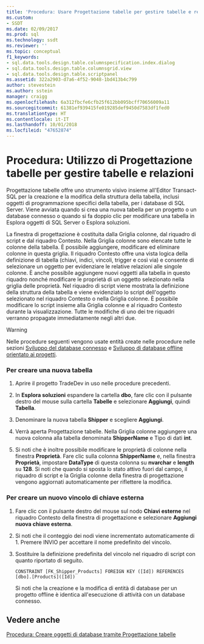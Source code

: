 ```yaml
---
title: 'Procedura: Usare Progettazione tabelle per gestire tabelle e relazioni | Microsoft Docs'
ms.custom:
- SSDT
ms.date: 02/09/2017
ms.prod: sql
ms.technology: ssdt
ms.reviewer: ''
ms.topic: conceptual
f1_keywords:
- sql.data.tools.design.table.columnspecification.index.dialog
- sql.data.tools.design.table.columnsgrid.view
- sql.data.tools.design.table.scriptpanel
ms.assetid: 322a2903-d7a6-4f52-9048-1bd413b4c799
author: stevestein
ms.author: sstein
manager: craigg
ms.openlocfilehash: 6a312fbcfe6cfb25f612bb095bcff70656009a11
ms.sourcegitcommit: 61381ef939415fe019285def9450d7583df1fed0
ms.translationtype: HT
ms.contentlocale: it-IT
ms.lasthandoff: 10/01/2018
ms.locfileid: "47652874"
---
```

# <a name="how-to-use-the-table-designer-to-manage-tables-and-relationships"></a>Procedura: Utilizzo di Progettazione tabelle per gestire tabelle e relazioni
Progettazione tabelle offre uno strumento visivo insieme all'Editor Transact\-SQL per la creazione e la modifica della struttura della tabella, inclusi oggetti di programmazione specifici della tabella, per i database di SQL Server.  Viene avviata quando si crea una nuova tabella per un progetto o un database connesso o quando si fa doppio clic per modificare una tabella in Esplora oggetti di SQL Server o Esplora soluzioni.  
  
La finestra di progettazione è costituita dalla Griglia colonne, dal riquadro di script e dal riquadro Contesto. Nella Griglia colonne sono elencate tutte le colonne della tabella. È possibile aggiungere, modificare ed eliminare colonne in questa griglia.  Il riquadro Contesto offre una vista logica della definizione di tabella (chiavi, indici, vincoli, trigger e così via) e consente di selezionare un oggetto per evidenziare le relative relazioni alle singole colonne. È anche possibile aggiungere nuovi oggetti alla tabella in questo riquadro nonché modificare le proprietà di un oggetto selezionato nella griglia delle proprietà. Nel riquadro di script viene mostrata la definizione della struttura della tabella e viene evidenziato lo script dell'oggetto selezionato nel riquadro Contesto o nella Griglia colonne. È possibile modificare lo script insieme alla Griglia colonne e al riquadro Contesto durante la visualizzazione. Tutte le modifiche di uno dei tre riquadri verranno propagate immediatamente negli altri due.  
  
> [!WARNING]  
> Nelle procedure seguenti vengono usate entità create nelle procedure nelle sezioni [Sviluppo del database connesso](../ssdt/connected-database-development.md) e [Sviluppo di database offline orientato ai progetti](../ssdt/project-oriented-offline-database-development.md).  
  
### <a name="to-create-a-new-table"></a>Per creare una nuova tabella  
  
1.  Aprire il progetto TradeDev in uso nelle procedure precedenti.  
  
2.  In **Esplora soluzioni** espandere la cartella **dbo**, fare clic con il pulsante destro del mouse sulla cartella **Tabelle** e selezionare **Aggiungi**, quindi **Tabella**.  
  
3.  Denominare la nuova tabella **Shipper** e scegliere **Aggiungi**.  
  
4.  Verrà aperta Progettazione tabelle. Nella Griglia colonne aggiungere una nuova colonna alla tabella denominata **ShipperName** e Tipo di dati **int**.  
  
5.  Si noti che è inoltre possibile modificare le proprietà di colonne nella finestra **Proprietà**. Fare clic sulla colonna **ShipperName** e, nella finestra **Proprietà**, impostare **DataType** di questa colonna su **nvarchar** e **length** su **128**. Si noti che quando si sposta lo stato attivo fuori dal campo, il riquadro di script e la Griglia colonne della finestra di progettazione vengono aggiornati automaticamente per riflettere la modifica.  
  
### <a name="to-create-a-new-foreign-key-constraint"></a>Per creare un nuovo vincolo di chiave esterna  
  
1.  Fare clic con il pulsante destro del mouse sul nodo **Chiavi esterne** nel riquadro Contesto della finestra di progettazione e selezionare **Aggiungi nuova chiave esterna**.  
  
2.  Si noti che il conteggio dei nodi viene incrementato automaticamente di 1. Premere INVIO per accettare il nome predefinito del vincolo.  
  
3.  Sostituire la definizione predefinita del vincolo nel riquadro di script con quanto riportato di seguito.  
  
    ```  
    CONSTRAINT [FK_Shipper_Products] FOREIGN KEY ([Id]) REFERENCES [dbo].[Products]([Id])  
    ```  
  
    Si noti che la creazione e la modifica di entità di database per un progetto offline è identica all'esecuzione di attività con un database connesso.  
  
## <a name="see-also"></a>Vedere anche  
[Procedura: Creare oggetti di database tramite Progettazione tabelle](../ssdt/how-to-create-database-objects-using-table-designer.md)  
  
